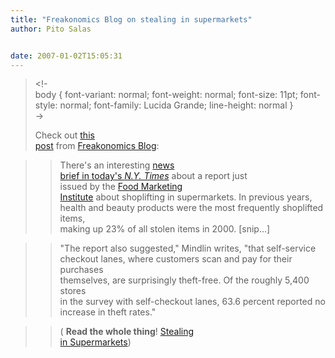 ```yaml
---
title: "Freakonomics Blog on stealing in supermarkets"
author: Pito Salas


date: 2007-01-02T15:05:31
---
```



>
> <!-  
>  body { font-variant: normal; font-weight: normal; font-size: 11pt; font-
> style: normal; font-family: Lucida Grande; line-height: normal }  
>  ->
>
> Check out [this  
>  post](<http://feeds.feedburner.com/~r/FreakonomicsBlog/~3/69311101/>) from
> [Freakonomics Blog](<http://www.freakonomics.com/blog>):
>

>> There's an interesting [news  
>  brief in today's _N.Y.
> Times_](<http://www.nytimes.com/2007/01/01/business/01drill.html?ex=1325307600&en=3b3245c625ca32b5&ei=5090&partner=rssuserland&emc=rss>)
> about a report just  
>  issued by the [Food Marketing  
>  Institute](<http://www.fmi.org/facts_figs/>) about shoplifting in
> supermarkets. In previous years,  
>  health and beauty products were the most frequently shoplifted items,  
>  making up 23% of all stolen items in 2000. [snip…]
>>

>> "The report also suggested," Mindlin writes, "that self-service  
>  checkout lanes, where customers scan and pay for their purchases  
>  themselves, are surprisingly theft-free. Of the roughly 5,400 stores  
>  in the survey with self-checkout lanes, 63.6 percent reported no  
>  increase in theft rates."
>

>> ( **Read the whole thing**! [Stealing  
>  in
> Supermarkets](<http://feeds.feedburner.com/~r/FreakonomicsBlog/~3/69311101/>))


